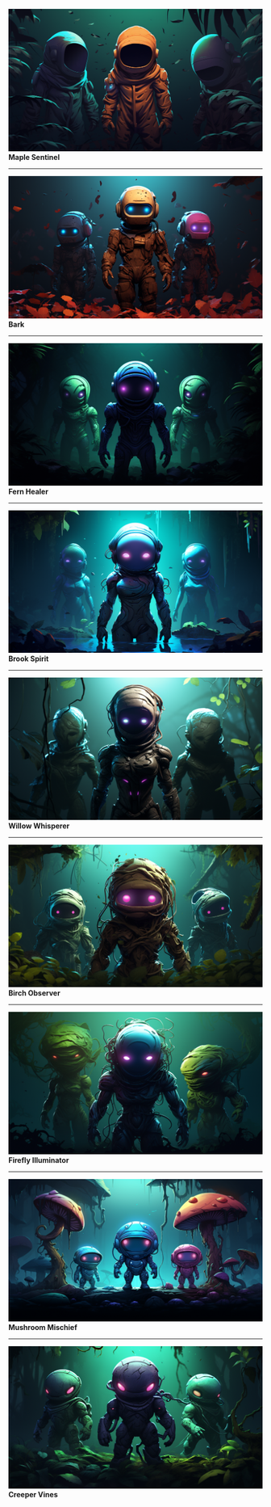 
![Character](art/characters/maplesentinel.png)
**Maple Sentinel**
***
![Character](art/characters/bark.png)
**Bark**
***
![Character](art/characters/fern.png)
**Fern Healer**
***
![Character](art/characters/spirit.png)
**Brook Spirit**
***
![Character](art/characters/willowwhisperer.png)
**Willow Whisperer**
***
![Character](art/characters/birchobserver.png)
**Birch Observer**
***
![Character](art/characters/firefly.png)
**Firefly Illuminator**
***
![Character](art/characters/mushroom.png)
**Mushroom Mischief**
***
![Character](art/characters/vines.png)
**Creeper Vines**